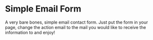 <h1>Simple Email Form</h1>
<p>A very bare bones, simple email contact form. Just put the form in your page, change the action email to the mail you would like to receive the information to and enjoy!</p>